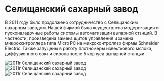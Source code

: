 # Селищанский сахарный завод

В 2011 году было продолжено сотрудничество с Селищанским сахарным заводом. Нашей фирмой была осуществлена модернизация и пусконаладочные работы системы автоматизации выпарной станций. В частности, произведена замена щитов управления и замена микроконтроллера типа Micro PC на микроконтроллер фирмы Sсhneider Electric. Также запущены в работу плотномеры известкового молока, диффузионного сока и сиропа после 5 корпуса выпарной станции.

![2011г Селищанский сахарный завод](/img/works/2011/selisch1.jpg)
![2011г Селищанский сахарный завод](/img/works/2011/selisch2.jpg)
![2011г Селищанский сахарный завод](/img/works/2011/selisch3.jpg)